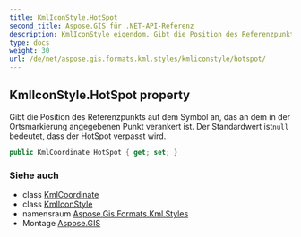 ```yaml
---
title: KmlIconStyle.HotSpot
second_title: Aspose.GIS für .NET-API-Referenz
description: KmlIconStyle eigendom. Gibt die Position des Referenzpunkts auf dem Symbol an das an dem in der Ortsmarkierung angegebenen Punkt verankert ist. Der Standardwert istnull bedeutet dass der HotSpot verpasst wird.
type: docs
weight: 30
url: /de/net/aspose.gis.formats.kml.styles/kmliconstyle/hotspot/
---
```

## KmlIconStyle.HotSpot property

Gibt die Position des Referenzpunkts auf dem Symbol an, das an dem in der Ortsmarkierung angegebenen Punkt verankert ist. Der Standardwert ist`null` bedeutet, dass der HotSpot verpasst wird.

```csharp
public KmlCoordinate HotSpot { get; set; }
```

### Siehe auch

* class [KmlCoordinate](../../kmlcoordinate/)
* class [KmlIconStyle](../)
* namensraum [Aspose.Gis.Formats.Kml.Styles](../../kmliconstyle/)
* Montage [Aspose.GIS](../../../)


